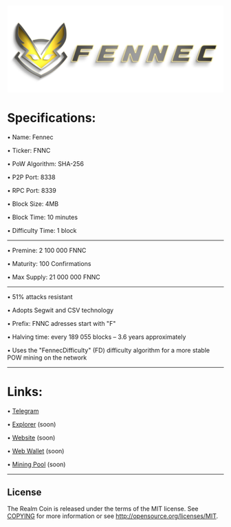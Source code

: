 ![](share/pixmaps/splashscreen_white_1024.png)


Specifications:
==================

• Name:             Fennec

• Ticker:           FNNC

• PoW Algorithm:    SHA-256

• P2P Port:         8338

• RPC Port:         8339

• Block Size:       4MB

• Block Time:       10 minutes

• Difficulty Time:  1 block

---





• Premine:          2 100 000 FNNC

• Maturity:         100 Confirmations  

• Max Supply:       21 000 000 FNNC

---

• 51% attacks resistant

• Adopts Segwit and CSV technology

• Prefix: FNNC adresses start with "F"  

• Halving time: every 189 055 blocks – 3.6 years approximately

• Uses the "FennecDifficulty" (FD) difficulty algorithm for a more stable POW mining on the network


---

Links:
==================

• [Telegram](https://t.me/FennecPortal)

• [Explorer](/) (soon)

• [Website](https://fennecblockchain.com/) (soon)

• [Web Wallet](https://fennecwallet.com) (soon)

• [Mining Pool](https://mine.fennecblockchain.com) (soon)


---

License
-------

The Realm Coin is released under the terms of the MIT license. See [COPYING](COPYING) for more
information or see http://opensource.org/licenses/MIT.

